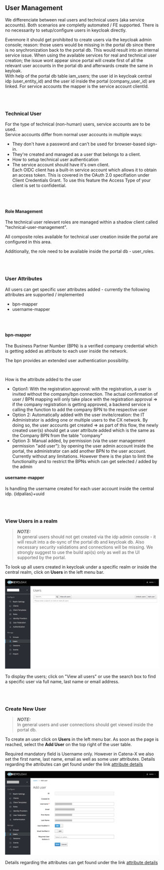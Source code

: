 ## User Management

We differenciate between real users and technical users (aka service accounts).
Both scenarios are completly automated / FE supported. There is no necessarity to setup/configure users in keycloak directly.

Evenmore it should get prohibited to create users via the keycloak admin console; reason: those users would be missing in the portal db since there is no snychronization back to the portal db. This would result into an internal service issue.
When using the available services for real and technical user creation; the issue wont appear since portal will create first of all the relevant user accounts in the portal db and afterwards create the same in keyloak.  
With help of the portal db table iam_users; the user id in keycloak central idp (user_entity_id) and the user id inside the portal (company_user_id) are linked.
For service accounts the mapper is the service account clientId.

<br>
<br>

### Technical User

For the type of technical (non-human) users, service accounts are to be used.
<br>
Service accounts differ from normal user accounts in multiple ways:
<br>

- They don't have a password and can't be used for browser-based sign-in.
- They're created and managed as a user that belongs to a client.
- How to setup technical user authentication
- The service account should have it's own client.
  <br>
  Each OIDC client has a built-in service account which allows it to obtain an access token. This is covered in the OAuth 2.0 specifiation under Client Credentials Grant. To use this feature the Access Type of your client is set to confidential.

<br>
<br>

#### Role Management

The technical user relevant roles are managed within a shadow client called "technical-user-management".

All composite roles available for technical user creation inside the portal are configured in this area.

Additionally, the role need to be available inside the portal db - user_roles.

<br>
<br>

### User Attributes

All users can get specific user attributes added - currently the following attributes are supported / implemented

- bpn-mapper
- username-mapper

<br>
<br>

#### bpn-mapper

The Business Partner Number (BPN) is a verified company credential which is getting added as attribute to each user inside the network.

The bpn provides an extended user authentication possibility.

<br>

How is the attribute added to the user

- Option1: With the registration approval: with the registration, a user is invited without the company/bpn connection. The actual confirmation of user / BPN mapping will only take place with the registration approval => if the company registration is getting approved, a backend service is calling the function to add the company BPN to the respective user
- Option 2: Automatically added with the user invite/creation: the IT Administrator is adding one or multiple users to the CX network. By doing so, the user accounts get created => as part of this flow, the newly created user(s) should get a user attribute added which is the same as the Company BPN from the table "company"
- Option 3: Manual added, by permission (via the user management permission "add user"): by opening the user admin account inside the portal, the administrator can add another BPN to the user account. Currently without any limitations. However there is the plan to limit the functionality and to restrict the BPNs which can get selected / added by the admin

#### username-mapper

Is handling the username created for each user account inside the central idp.
{idpalias}+uuid

<br>
<br>

### View Users in a realm

> **_NOTE:_**  
> In general users should not get created via the idp admin console - it will result into a de-sync of the portal db and keycloak db. Also necessary security validations and connections will be missing. We strongly suggest to use the build api(s) only as well as the UI supported by the portal.

To look up all users created in keycloak under a specific realm or inside the central realm, click on <strong>Users</strong> in the left menu bar.

![ViewUser](/docs/static/12_viewUser.png)

To display the users; click on "View all users" or use the search box to find a specific user via full name, last name or email address.

<br>
<br>

### Create New User

> **_NOTE:_**  
> In general users and user connections should get viewed inside the portal db.

To create an user click on <strong>Users</strong> in the left menu bar.
As soon as the page is reached, select the <strong>Add User</strong> on the top right of the user table.

Required mandatory field is Username only. However in Catena-X we also set the first name, last name, email as well as some user attributes.
Details regarding the attributes can get found under the link [attribute details](./04.%20User%20Management.md)

![CreateUser](/docs/static/12_createUser.png)

Details regarding the attributes can get found under the link [attribute details](./04.%20User%20Management.md)
